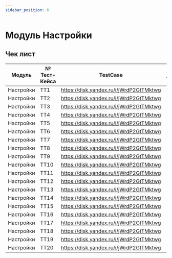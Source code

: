 ```yaml
---
sidebar_position: 6
---
```


# Модуль Настройки

## Чек лист
| Модуль|№ Тест-Кейса| TestCase | Резальтат тестирования |
|-------|--------|----------|------------------------|
| Настройки | ТТ1 | https://disk.yandex.ru/i/jWrdP2GtTMktwg | [x] Пройден |
| Настройки | ТТ2 | https://disk.yandex.ru/i/jWrdP2GtTMktwg | [ ] Пройден |
| Настройки | ТТ3 | https://disk.yandex.ru/i/jWrdP2GtTMktwg | [ ] Пройден |
| Настройки | ТТ4 | https://disk.yandex.ru/i/jWrdP2GtTMktwg | [x] Пройден |
| Настройки | ТТ5 | https://disk.yandex.ru/i/jWrdP2GtTMktwg | [ ] Пройден |
| Настройки | ТТ6 | https://disk.yandex.ru/i/jWrdP2GtTMktwg | [ ] Пройден |
| Настройки | ТТ7 | https://disk.yandex.ru/i/jWrdP2GtTMktwg | [ ] Пройден |
| Настройки | ТТ8 | https://disk.yandex.ru/i/jWrdP2GtTMktwg | [ ] Пройден |
| Настройки | ТТ9 | https://disk.yandex.ru/i/jWrdP2GtTMktwg | [ ] Пройден |
| Настройки | ТТ10 | https://disk.yandex.ru/i/jWrdP2GtTMktwg | [ ] Пройден |
| Настройки | ТТ11 | https://disk.yandex.ru/i/jWrdP2GtTMktwg | [ ] Пройден |
| Настройки | ТТ12 | https://disk.yandex.ru/i/jWrdP2GtTMktwg | [ ] Пройден |
| Настройки | ТТ13 | https://disk.yandex.ru/i/jWrdP2GtTMktwg | [ ] Пройден |
| Настройки | ТТ14 | https://disk.yandex.ru/i/jWrdP2GtTMktwg | [ ] Пройден |
| Настройки | ТТ15 | https://disk.yandex.ru/i/jWrdP2GtTMktwg | [ ] Пройден |
| Настройки | ТТ16 | https://disk.yandex.ru/i/jWrdP2GtTMktwg | [ ] Пройден |
| Настройки | ТТ17 | https://disk.yandex.ru/i/jWrdP2GtTMktwg | [x] Пройден |
| Настройки | ТТ18 | https://disk.yandex.ru/i/jWrdP2GtTMktwg | [ ] Пройден |
| Настройки | ТТ19 | https://disk.yandex.ru/i/jWrdP2GtTMktwg | [ ] Пройден |
| Настройки | ТТ20 | https://disk.yandex.ru/i/jWrdP2GtTMktwg | [ ] Пройден |